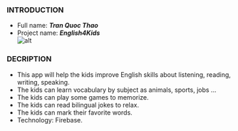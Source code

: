 ### INTRODUCTION
  * Full name: ***Tran Quoc Thao*** <br/>
  * Project name: ***English4Kids*** <br/>
  ![alt](https://encrypted-tbn1.gstatic.com/images?q=tbn:ANd9GcT3Kn0OyazYiGOfCHuBP8mhX-_U0F74ygZnLc4jeWHAzOPSnIKNUQ) <br/>

### DECRIPTION
  * This app will help the kids improve English skills about listening, reading, writing, speaking. <br/>
  * The kids can learn vocabulary by subject as animals, sports, jobs ... <br/>
  * The kids can play some games to memorize. <br/>
  * The kids can read bilingual jokes to relax. <br/>
  * The kids can mark their favorite words. <br/>
  * Technology: Firebase. <br/>
